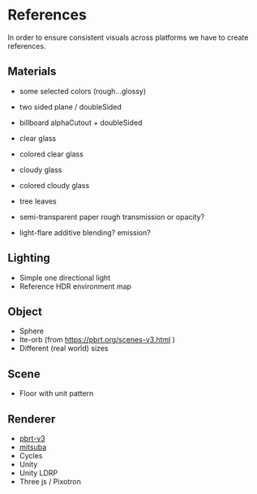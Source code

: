 # References

In order to ensure consistent visuals across platforms we have to create references.

## Materials

- some selected colors (rough…glossy)

- two sided plane / doubleSided
- billboard
  alphaCutout + doubleSided

- clear glass
- colored clear glass

- cloudy glass
- colored cloudy glass

- tree leaves

- semi-transparent paper
rough transmission or opacity?

- light-flare
additive blending?
emission?

## Lighting

- Simple one directional light
- Reference HDR environment map

## Object

- Sphere
- lte-orb (from <https://pbrt.org/scenes-v3.html> )
- Different (real world) sizes

## Scene

- Floor with unit pattern

## Renderer

- [pbrt-v3](https://github.com/mmp/pbrt-v3)
- [mitsuba](https://www.mitsuba-renderer.org)
- Cycles
- Unity
- Unity LDRP
- Three js / Pixotron
